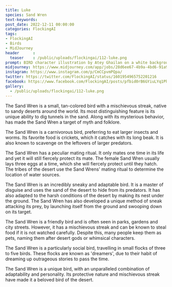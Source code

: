 ```yaml
---
title: Luke
species: Sand Wren
text-keywords: 
post_date: 2022-12-11 00:00:00
categories: FlockingAI
tags:
- FlockingAI
- Birds
- MidJourney 
header      :
  teaser    : /public/uploads/flockingai/112-luke.png
prompt: BIRD character illustration by Atey Ghailan on a white background
midjourney: https://www.midjourney.com/app/jobs/28d6ee67-4b9a-4bd6-91a9-ebec7c7e6f7f
instagram: https://www.instagram.com/p/CmCCpvmPQpa/
twitter: https://twitter.com/FlockingAI/status/1601954965752201216
facebook: https://www.facebook.com/FlockingAI/posts/pfbid0rB6GYiuLYq1Phfd58Vn3t6rBcF1fx9heWXKLJW1iGSf8JWjpKkmhZdgGyeZhEAYfl
gallery: 
  - /public/uploads/flockingai/112-luke.png
---
```


The Sand Wren is a small, tan-colored bird with a mischievous streak, native to sandy deserts around the world. Its most distinguishing feature is its unique ability to dig tunnels in the sand. Along with its mysterious behavior, has made the Sand Wren a target of myth and folklore.

The Sand Wren is a carnivorous bird, preferring to eat larger insects and worms. Its favorite food is crickets, which it catches with its long beak. It is also known to scavenge on the leftovers of larger predators.

The Sand Wren has a peculiar mating ritual. It only mates one time in its life and yet it will still fiercely protect its mate. The female Sand Wren usually lays three eggs at a time, which she will fiercely protect until they hatch. The tribes of the desert use the Sand Wrens' mating ritual to determine the location of water sources.

The Sand Wren is an incredibly sneaky and adaptable bird. It is a master of disguise and uses the sand of the desert to hide from its predators. It has also adapted to the harsh conditions of the desert by making its nest under the ground. The Sand Wren has also developed a unique method of sneak attacking its prey, by launching itself from the ground and swooping down on its target.

The Sand Wren is a friendly bird and is often seen in parks, gardens and city streets. However, it has a mischievous streak and can be known to steal food if it is not watched carefully. Despite this, many people keep them as pets, naming them after desert gods or whimsical characters.

The Sand Wren is a particularly social bird, travelling in small flocks of three to five birds. These flocks are known as 'dreamers', due to their habit of dreaming up outrageous stories to pass the time.

The Sand Wren is a unique bird, with an unparalleled combination of adaptability and personality. Its protective nature and mischievous streak have made it a beloved bird of the desert.
